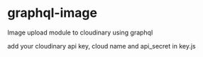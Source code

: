 # graphql-image

Image upload module to cloudinary using graphql


add your cloudinary api key, cloud name and api_secret in key.js 
